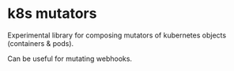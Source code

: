 # k8s mutators

Experimental library for composing mutators of kubernetes
objects (containers & pods).

Can be useful for mutating webhooks.
